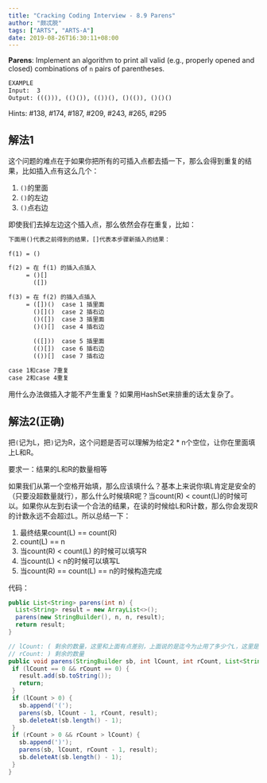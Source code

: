 ```yaml
---
title: "Cracking Coding Interview - 8.9 Parens"
author: "颇忒脱"
tags: ["ARTS", "ARTS-A"]
date: 2019-08-26T16:30:11+08:00
---
```


<!--more-->

**Parens**: Implement an algorithm to print all valid (e.g., properly opened and closed) combinations of `n` pairs of parentheses.

```txt
EXAMPLE
Input:  3
Output: ((())), (()()), (())(), ()(()), ()()()
```

Hints: #138, #174, #187, #209, #243, #265, #295

## 解法1

这个问题的难点在于如果你把所有的可插入点都去插一下，那么会得到重复的结果，比如插入点有这么几个：

1. `()`的里面
2. `()`的左边
3. `()`点右边

即使我们去掉左边这个插入点，那么依然会存在重复，比如：

```txt
下面用()代表之前得到的结果，[]代表本步骤新插入的结果：

f(1) = ()

f(2) = 在 f(1) 的插入点插入
     = ()[]
       ([])

f(3) = 在 f(2) 的插入点插入
     = ([])()  case 1 插里面
       ()[]()  case 2 插右边
       ()([])  case 3 插里面
       ()()[]  case 4 插右边
       
       (([]))  case 5 插里面
       (()[])  case 6 插右边
       (())[]  case 7 插右边

case 1和case 7重复
case 2和case 4重复
```

用什么办法做插入才能不产生重复？如果用HashSet来排重的话太复杂了。

## 解法2(正确)

把`(`记为L，把`)`记为R，这个问题是否可以理解为给定2 * n个空位，让你在里面填上L和R。

要求一：结果的L和R的数量相等

如果我们从第一个空格开始填，那么应该填什么？基本上来说你填L肯定是安全的（只要没超数量就行），那么什么时候填R呢？当count(R) < count(L)的时候可以。如果你从左到右读一个合法的结果，在读的时候给L和R计数，那么你会发现R的计数永远不会超过L。所以总结一下：

1. 最终结果count(L) == count(R)
2. count(L) == n
3. 当count(R) < count(L) 的时候可以填写R
4. 当count(L) < n的时候可以填写L
5. 当count(R) == count(L) == n的时候构造完成

代码：

```java
public List<String> parens(int n) {
  List<String> result = new ArrayList<>();
  parens(new StringBuilder(), n, n, result);
  return result;
}

// lCount: ( 剩余的数量，这里和上面有点差别，上面说的是迄今为止用了多少个L，这里是还剩多少个 ( 没用。
// rCount: ) 剩余的数量
public void parens(StringBuilder sb, int lCount, int rCount, List<String> result) {
 if (lCount == 0 && rCount == 0) {
   result.add(sb.toString());
   return;
 }
 if (lCount > 0) {
   sb.append('(');
   parens(sb, lCount - 1, rCount, result);
   sb.deleteAt(sb.length() - 1);
 }
 if (rCount > 0 && rCount > lCount) {
   sb.append(')');
   parens(sb, lCount, rCount - 1, result);
   sb.deleteAt(sb.length() - 1);
 }
}
```

